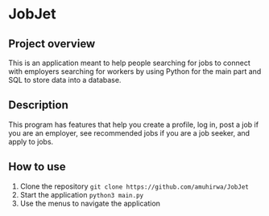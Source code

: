 # JobJet
## Project overview 
This is an application meant to help people searching for jobs to connect with employers searching for workers by using Python for the main part and SQL to store data into a database.
## Description 
This program has features that help you create a profile, log in, post a job if you are an employer, see recommended jobs if you are a job seeker, and apply to jobs.
## How to use
1. Clone the repository
   `git clone https://github.com/amuhirwa/JobJet`
2. Start the application
   `python3 main.py`
3. Use the menus to navigate the application
